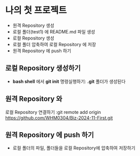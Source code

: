 # 나의 첫 프로젝트
- 원격 Repository 생성
- 로컬 폴더(test1) 에 README.md 파일 생성
- 로컬 Repository 생성
- 로컬 폴더 압축하여 로컬 Repository 에 저장
- 원격 Repository 에 push 하기

## 로컬 Repository 생성하기
- **bash shell** 에서 **git init** 
명령실행하기: **.git** 폴더가 생성된다

## 원격 Repository 와 
로컬 Repository 연결하기 :git remote add origin https://github.com/WHM0304/Biz-2024-11-First.git


## 원격 Repository 에 push 하기
- 로컬 폴더의 파일, 폴더들을 로컬 Repository에 압축하여 저장하기